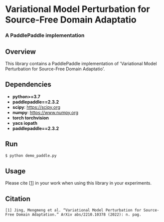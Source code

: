 # Variational Model Perturbation for Source-Free Domain Adaptatio
### A PaddlePaddle implementation

## Overview
This library contains a PaddlePaddle implementation of 'Variational Model Perturbation for Source-Free Domain Adaptatio'. 


## Dependencies

* **python>=3.7**
* **paddlepaddle==2.3.2**
* **scipy**: https://scipy.org
* **numpy**: https://www.numpy.org
* **torch torchvision**
* **yacs iopath**
* **paddlepaddle==2.3.2**

## Run

```bash
$ python demo_paddle.py
```

## Usage

Please cite [[1](#citation)] in your work when using this library in your experiments.



## Citation
```
[1] Jing, Mengmeng et al. “Variational Model Perturbation for Source-Free Domain Adaptation.” ArXiv abs/2210.10378 (2022): n. pag.
```

